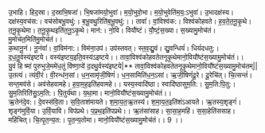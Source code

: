 

  
उ॒भाहि। हिद॒स्रा। द॒स्राभि॒षजा॑। भि॒षजा॑मयो॒भुवा॑। म॒यो॒भुवो॒भा। म॒यो॒भुवेति॑म॒य॒:ऽभुवा॑। उ॒भादक्ष॑स्य। दक्ष॑स्य॒वच॑स:। वच॑सोबभू॒वथु॑:। ब॒भू॒वथु॒रिति॑ब॒भू॒वथु॑:।। तावां॑। वां॒विश्व॑क:। विश्व॑कोहवते। ह॒व॒ते॒त॒नू॒कृ॒थे। त॒नू॒कृ॒थेमा। त॒नू॒कृ॒थइति॑त॒नू॒ऽकृ॒थे। मान॑:। नो॒वि। वियौ॑ष्टं। यौ॒ष्टं॒स॒ख्या। स॒ख्यामु॒मोच॑तं। मु॒मोच॑त॒मिति॑मु॒मोच॑तं।।  
क॒थानू॒नं। नू॒नंवां॑। वां॒विम॑ना:। विम॑ना॒उप॑। उप॑स्तवत्। स्त॒व॒द्यु॒वं। द्यु॒वन्धियं॑। धियं॑दधतु:। द॒ध॒तु॒र्वस्य॑इष्टये। वस्य॑इष्टय॒इति॒वस्य॑ऽइष्टये।। तावां॒विश्व॑कोहवतेतनूकृ॒थेमानो॒वियौ॑ष्टंस॒ख्यामु॒मोच॑तं।।  
यु॒वं हि ष्मा॑ पुरुभुजे॒ममे॑ध॒तुं वि॑ष्णा॒प्वे॑ द॒दथु॒र्वस्य॑इष्टये|** तावां॒विश्व॑कोहवतेतनूकृ॒थेमानो॒वियौ॑ष्टंस॒ख्यामु॒मोच॑तम्||  
उ॒तत्यं। त्यंवी॒रं। वी॒रन्ध॑न॒सां। ध॒न॒सामृ॑जी॒षिणं॑। ध॒न॒सामिति॑ध॒न॒ऽसां। ऋ॒जी॒षिणं॑दू॒रे। दू॒रेचि॑त्। चि॒त्सन्तं॑। सन्त॒मव॑से। अव॑सेहवामहे। ह॒वा॒म॒ह॒इति॑हवामहे।। यस्य॒स्वादि॑ष्ठा। स्वादि॑ष्ठासुम॒ति:। सु॒म॒ति:पि॒तु:। सु॒म॒तिरिति॑सु॒ऽम॒ति:। पि॒तुर्य॑था। य॒था॒मा। मानो॒वियौ॑ष्टंस॒ख्यामु॒मोच॑तं।।  
ऋ॒तेन॑दे॒व:। दे॒वस्स॑वि॒ता। स॒वि॒ताश॑मायते। श॒मा॒य॒त॒ऋ॒तस्य॑। श॒मा॒य॒त॒इति॑शंऽआयते। ऋ॒तस्य॒शृङ्गं॑। शृङ्ग॑मुर्वि॒या। उ॒र्वि॒यावि। विप॑प्रथे। प॒प्र॒थ॒इति॑पप्रथे।। ऋ॒तंसा॑साह। सा॒सा॒ह॒महि॑। स॒सा॒हेति॑ससाह। महि॑चित्। चि॒त्पृ॒त॒न्य॒त:। पृ॒त॒न्य॒तोमा। मानो॒वियौ॑ष्टंस॒ख्यामु॒मोच॑तं।। 9 ।।  
